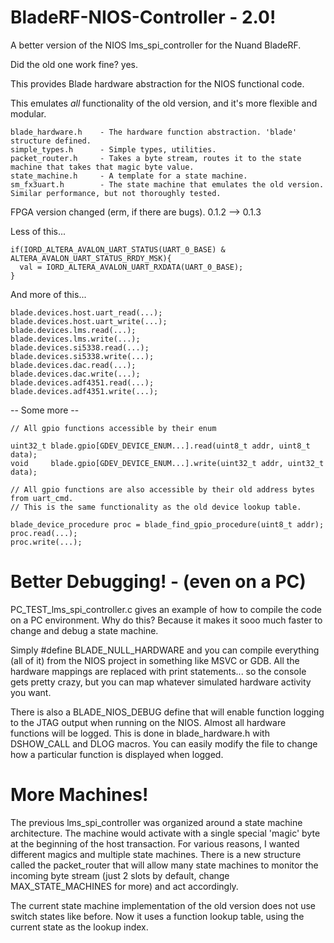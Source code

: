 # BladeRF-NIOS-Controller - 2.0!
A better version of the NIOS lms_spi_controller for the Nuand BladeRF. 

Did the old one work fine? yes.

This provides Blade hardware abstraction for the NIOS functional code.

This emulates *all* functionality of the old version, and it's more flexible and modular.
```
blade_hardware.h    - The hardware function abstraction. 'blade' structure defined.
simple_types.h      - Simple types, utilities.
packet_router.h     - Takes a byte stream, routes it to the state machine that takes that magic byte value.
state_machine.h     - A template for a state machine.
sm_fx3uart.h        - The state machine that emulates the old version. Similar performance, but not thoroughly tested.
```

FPGA version changed (erm, if there are bugs).  0.1.2 --> 0.1.3


Less of this...
```
if(IORD_ALTERA_AVALON_UART_STATUS(UART_0_BASE) & ALTERA_AVALON_UART_STATUS_RRDY_MSK){
  val = IORD_ALTERA_AVALON_UART_RXDATA(UART_0_BASE);
}
```

And more of this...
```
blade.devices.host.uart_read(...);
blade.devices.host.uart_write(...);
blade.devices.lms.read(...);
blade.devices.lms.write(...);
blade.devices.si5338.read(...);
blade.devices.si5338.write(...);
blade.devices.dac.read(...);
blade.devices.dac.write(...);
blade.devices.adf4351.read(...);
blade.devices.adf4351.write(...);
```

-- Some more --
```
// All gpio functions accessible by their enum

uint32_t blade.gpio[GDEV_DEVICE_ENUM...].read(uint8_t addr, uint8_t data);
void     blade.gpio[GDEV_DEVICE_ENUM...].write(uint32_t addr, uint32_t data);

// All gpio functions are also accessible by their old address bytes from uart_cmd.
// This is the same functionality as the old device lookup table.

blade_device_procedure proc = blade_find_gpio_procedure(uint8_t addr);
proc.read(...);
proc.write(...);
```

# Better Debugging!  -  (even on a PC)

PC_TEST_lms_spi_controller.c gives an example of how to compile the code on a PC environment.
Why do this? Because it makes it sooo much faster to change and debug a state machine.

Simply #define BLADE_NULL_HARDWARE and you can compile everything (all of it) from the NIOS project in something like MSVC or GDB.
All the hardware mappings are replaced with print statements... so the console gets pretty crazy, but you can map whatever simulated hardware activity you want.

There is also a BLADE_NIOS_DEBUG define that will enable function logging to the JTAG output when running on the NIOS.
Almost all hardware functions will be logged. This is done in blade_hardware.h with DSHOW_CALL and DLOG macros. You can easily modify the file to change how a particular function is displayed when logged.

# More Machines!

The previous lms_spi_controller was organized around a state machine architecture. The machine would activate with a single special 'magic' byte at the beginning of the host transaction. For various reasons, I wanted different magics and multiple state machines. There is a new structure called the packet_router that will allow many state machines to monitor the incoming byte stream (just 2 slots by default, change MAX_STATE_MACHINES for more) and act accordingly. 

The current state machine implementation of the old version does not use switch states like before. Now it uses a function lookup table, using the current state as the lookup index.

